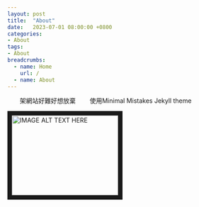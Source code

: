 ```yaml
---
layout: post
title:  "About"
date:   2023-07-01 08:00:00 +0800
categories:
- About
tags:
- About
breadcrumbs:
  - name: Home
    url: /
  - name: About
---
```

　　架網站好難好想放棄
　　使用Minimal Mistakes Jekyll theme

<a href="http://www.youtube.com/watch?feature=player_embedded&v=YOUTUBE_VIDEO_ID_HERE
" target="_blank"><img src="http://img.youtube.com/vi/YOUTUBE_VIDEO_ID_HERE/0.jpg" 
alt="IMAGE ALT TEXT HERE" width="240" height="180" border="10" /></a>